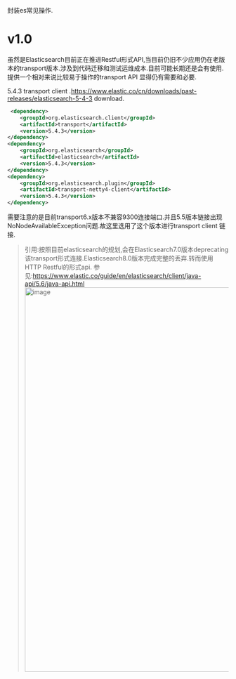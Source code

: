封装es常见操作.
# v1.0
虽然是Elasticsearch目前正在推进Restful形式API,当目前仍旧不少应用仍在老版本的transport版本.涉及到代码迁移和测试运维成本.目前可能长期还是会有使用.
提供一个相对来说比较易于操作的transport API 显得仍有需要和必要.

5.4.3 transport client .https://www.elastic.co/cn/downloads/past-releases/elasticsearch-5-4-3 download.

```xml
 <dependency>
    <groupId>org.elasticsearch.client</groupId>
    <artifactId>transport</artifactId>
    <version>5.4.3</version>
</dependency>
<dependency>
    <groupId>org.elasticsearch</groupId>
    <artifactId>elasticsearch</artifactId>
    <version>5.4.3</version>
</dependency>
<dependency>
    <groupId>org.elasticsearch.plugin</groupId>
    <artifactId>transport-netty4-client</artifactId>
    <version>5.4.3</version>
</dependency>

```

需要注意的是目前transport6.x版本不兼容9300连接端口.并且5.5版本链接出现NoNodeAvailableException问题.故这里选用了这个版本进行transport client 链接.

>引用:按照目前elasticsearch的规划,会在Elasticsearch7.0版本deprecating该transport形式连接.Elasticsearch8.0版本完成完整的丢弃.转而使用HTTP Restful的形式api.
>参见:https://www.elastic.co/guide/en/elasticsearch/client/java-api/5.6/java-api.html
><img width="876" alt="image" src="https://github.com/Baixiu-code/elasticsearch-util-starter/assets/12585680/47894a8a-07d7-457b-b21b-a979e40283f3">
